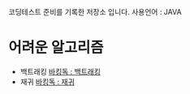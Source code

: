 코딩테스트 준비를 기록한 저장소 입니다.
사용언어 : JAVA

# 어려운 알고리즘
- 백트래킹 <a href = "https://github.com/rkrzy/CodingTest/tree/main/baaarkingDog/backtracking">바킹독 : 백트래킹</a>
- 재귀 <a href = "https://github.com/rkrzy/CodingTest/tree/main/baaarkingDog/recursion">바킹독 : 재귀</a>

